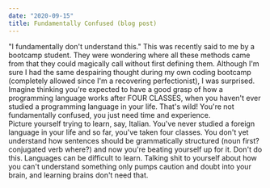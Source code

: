 ```yaml
---
date: "2020-09-15"
title: Fundamentally Confused (blog post)
---
```

"I fundamentally don't understand this." This was recently said to me by a
 bootcamp student. They were wondering where all these methods came from
  that they could magically call without first defining them. Although I'm
   sure I had the same despairing thought during my own coding bootcamp
    (completely allowed since I'm a recovering perfectionist), I was
     surprised. Imagine thinking you're expected to have a good grasp of how
      a programming language works after FOUR CLASSES, when you haven't ever
       studied a programming language in your life. That's wild! You're not
        fundamentally confused, you just need time and experience.  
 Picture yourself trying to learn, say, Italian. You've never studied a
  foreign language in your life and so far, you've taken four classes. You
    don't yet understand how sentences should be grammatically structured
     (noun first? conjugated verb where?) and now you're beating yourself up
      for it. Don't do this. Languages can be difficult to learn. Talking
       shit to yourself about how you can't understand something only pumps
        caution and doubt into your brain, and learning brains don't need that.
